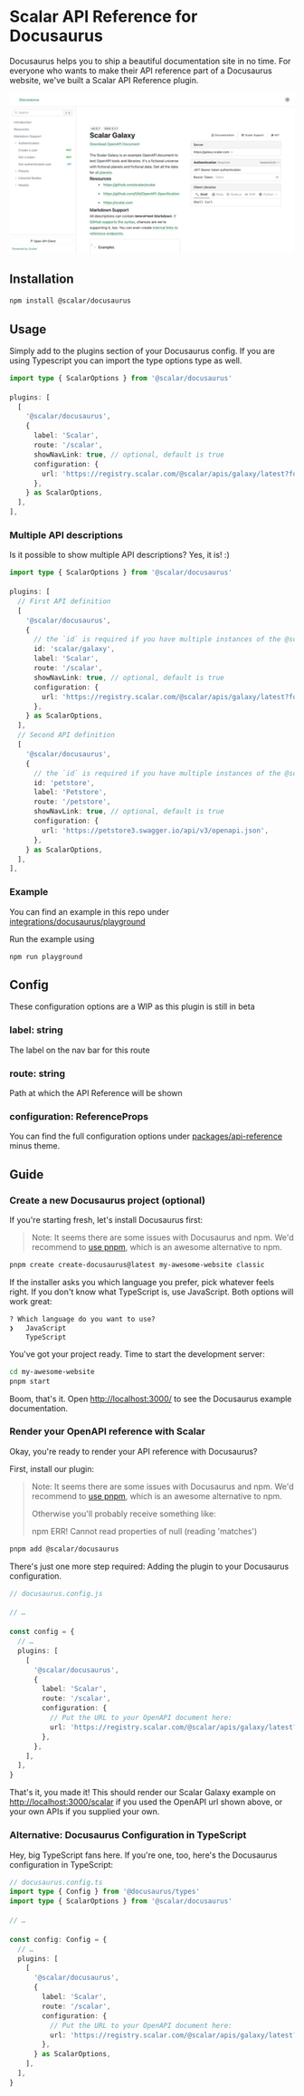 # Scalar API Reference for Docusaurus

Docusaurus helps you to ship a beautiful documentation site in no time. For everyone who wants to make their API reference part of a Docusaurus website, we've built a Scalar API Reference plugin.

![Screenshot of the Docusaurus integration](docusaurus.png)

## Installation

```bash
npm install @scalar/docusaurus
```

## Usage

Simply add to the plugins section of your Docusaurus config. If you are using Typescript you can import the type options type as well.

```ts
import type { ScalarOptions } from '@scalar/docusaurus'

plugins: [
  [
    '@scalar/docusaurus',
    {
      label: 'Scalar',
      route: '/scalar',
      showNavLink: true, // optional, default is true
      configuration: {
        url: 'https://registry.scalar.com/@scalar/apis/galaxy/latest?format=yaml',
      },
    } as ScalarOptions,
  ],
],
```

### Multiple API descriptions

Is it possible to show multiple API descriptions? Yes, it is! :)

```ts
import type { ScalarOptions } from '@scalar/docusaurus'

plugins: [
  // First API definition
  [
    '@scalar/docusaurus',
    {
      // the `id` is required if you have multiple instances of the @scalar/docusaurus plugin
      id: 'scalar/galaxy',
      label: 'Scalar',
      route: '/scalar',
      showNavLink: true, // optional, default is true
      configuration: {
        url: 'https://registry.scalar.com/@scalar/apis/galaxy/latest?format=json',
      },
    } as ScalarOptions,
  ],
  // Second API definition
  [
    '@scalar/docusaurus',
    {
      // the `id` is required if you have multiple instances of the @scalar/docusaurus plugin
      id: 'petstore',
      label: 'Petstore',
      route: '/petstore',
      showNavLink: true, // optional, default is true
      configuration: {
        url: 'https://petstore3.swagger.io/api/v3/openapi.json',
      },
    } as ScalarOptions,
  ],
],
```

### Example

You can find an example in this repo under [integrations/docusaurus/playground](https://github.com/scalar/scalar/tree/main/integrations/docusaurus/playground)

Run the example using

```bash
npm run playground
```

## Config

These configuration options are a WIP as this plugin is still in beta

### label: string

The label on the nav bar for this route

### route: string

Path at which the API Reference will be shown

### configuration: ReferenceProps

You can find the full configuration options under
[packages/api-reference](https://github.com/scalar/scalar/tree/main/packages/api-reference)
minus theme.

## Guide

### Create a new Docusaurus project (optional)

If you're starting fresh, let's install Docusaurus first:

> Note: It seems there are some issues with Docusaurus and npm. We'd recommend to [use pnpm](https://pnpm.io/installation), which is an awesome alternative to npm.

```bash
pnpm create create-docusaurus@latest my-awesome-website classic
```

If the installer asks you which language you prefer, pick whatever feels right. If you don't know what TypeScript is, use JavaScript. Both options will work great:

```plaintext
? Which language do you want to use?
❯   JavaScript
    TypeScript
```

You've got your project ready. Time to start the development server:

```bash
cd my-awesome-website
pnpm start
```

Boom, that's it. Open <http://localhost:3000/> to see the Docusaurus example documentation.

### Render your OpenAPI reference with Scalar

Okay, you're ready to render your API reference with Docusaurus?

First, install our plugin:

> Note: It seems there are some issues with Docusaurus and npm. We'd recommend to [use pnpm](https://pnpm.io/installation), which is an awesome alternative to npm.
>
> Otherwise you'll probably receive something like:
>
> npm ERR! Cannot read properties of null (reading 'matches')

```bash
pnpm add @scalar/docusaurus
```

There's just one more step required: Adding the plugin to your Docusaurus configuration.

```ts
// docusaurus.config.js

// …

const config = {
  // …
  plugins: [
    [
      '@scalar/docusaurus',
      {
        label: 'Scalar',
        route: '/scalar',
        configuration: {
          // Put the URL to your OpenAPI document here:
          url: 'https://registry.scalar.com/@scalar/apis/galaxy/latest?format=json',
        },
      },
    ],
  ],
}
```

That's it, you made it! This should render our Scalar Galaxy example on <http://localhost:3000/scalar> if you used the OpenAPI url shown above, or your own APIs if you supplied your own.

### Alternative: Docusaurus Configuration in TypeScript

Hey, big TypeScript fans here. If you're one, too, here's the Docusaurus configuration in TypeScript:

```ts
// docusaurus.config.ts
import type { Config } from '@docusaurus/types'
import type { ScalarOptions } from '@scalar/docusaurus'

// …

const config: Config = {
  // …
  plugins: [
    [
      '@scalar/docusaurus',
      {
        label: 'Scalar',
        route: '/scalar',
        configuration: {
          // Put the URL to your OpenAPI document here:
          url: 'https://registry.scalar.com/@scalar/apis/galaxy/latest?format=json',
        },
      } as ScalarOptions,
    ],
  ],
}
```
